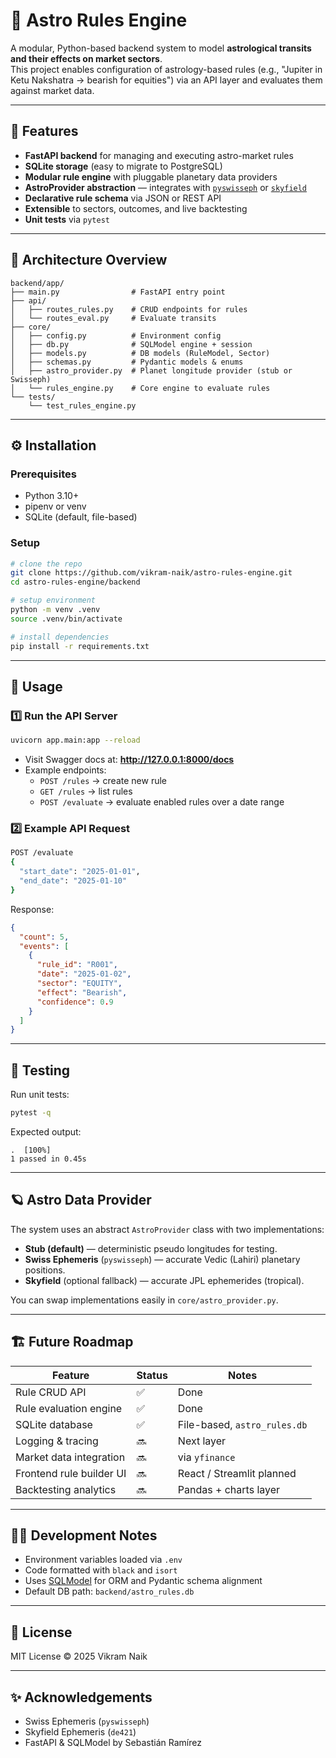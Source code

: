 # 🌌 Astro Rules Engine

A modular, Python-based backend system to model **astrological transits and their effects on market sectors**.  
This project enables configuration of astrology-based rules (e.g., "Jupiter in Ketu Nakshatra → bearish for equities") via an API layer and evaluates them against market data.

---

## 🚀 Features

- **FastAPI backend** for managing and executing astro-market rules  
- **SQLite storage** (easy to migrate to PostgreSQL)  
- **Modular rule engine** with pluggable planetary data providers  
- **AstroProvider abstraction** — integrates with [`pyswisseph`](https://pypi.org/project/pyswisseph/) or [`skyfield`](https://rhodesmill.org/skyfield/)  
- **Declarative rule schema** via JSON or REST API  
- **Extensible** to sectors, outcomes, and live backtesting  
- **Unit tests** via `pytest`

---

## 🧩 Architecture Overview

```
backend/app/
├── main.py                # FastAPI entry point
├── api/
│   ├── routes_rules.py    # CRUD endpoints for rules
│   └── routes_eval.py     # Evaluate transits
├── core/
│   ├── config.py          # Environment config
│   ├── db.py              # SQLModel engine + session
│   ├── models.py          # DB models (RuleModel, Sector)
│   ├── schemas.py         # Pydantic models & enums
│   ├── astro_provider.py  # Planet longitude provider (stub or Swisseph)
│   └── rules_engine.py    # Core engine to evaluate rules
└── tests/
    └── test_rules_engine.py
```

---

## ⚙️ Installation

### Prerequisites
- Python 3.10+
- pipenv or venv
- SQLite (default, file-based)

### Setup

```bash
# clone the repo
git clone https://github.com/vikram-naik/astro-rules-engine.git
cd astro-rules-engine/backend

# setup environment
python -m venv .venv
source .venv/bin/activate

# install dependencies
pip install -r requirements.txt
```

---

## 🧠 Usage

### 1️⃣ Run the API Server

```bash
uvicorn app.main:app --reload
```

- Visit Swagger docs at: **http://127.0.0.1:8000/docs**
- Example endpoints:
  - `POST /rules` → create new rule  
  - `GET /rules` → list rules  
  - `POST /evaluate` → evaluate enabled rules over a date range

### 2️⃣ Example API Request

```bash
POST /evaluate
{
  "start_date": "2025-01-01",
  "end_date": "2025-01-10"
}
```

Response:
```json
{
  "count": 5,
  "events": [
    {
      "rule_id": "R001",
      "date": "2025-01-02",
      "sector": "EQUITY",
      "effect": "Bearish",
      "confidence": 0.9
    }
  ]
}
```

---

## 🧪 Testing

Run unit tests:

```bash
pytest -q
```

Expected output:
```
.  [100%]
1 passed in 0.45s
```

---

## 🪐 Astro Data Provider

The system uses an abstract `AstroProvider` class with two implementations:

- **Stub (default)** — deterministic pseudo longitudes for testing.
- **Swiss Ephemeris** (`pyswisseph`) — accurate Vedic (Lahiri) planetary positions.
- **Skyfield** (optional fallback) — accurate JPL ephemerides (tropical).

You can swap implementations easily in `core/astro_provider.py`.

---

## 🏗 Future Roadmap

| Feature | Status | Notes |
|----------|---------|-------|
| Rule CRUD API | ✅ | Done |
| Rule evaluation engine | ✅ | Done |
| SQLite database | ✅ | File-based, `astro_rules.db` |
| Logging & tracing | 🔜 | Next layer |
| Market data integration | 🔜 | via `yfinance` |
| Frontend rule builder UI | 🔜 | React / Streamlit planned |
| Backtesting analytics | 🔜 | Pandas + charts layer |

---

## 🧑‍💻 Development Notes

- Environment variables loaded via `.env`
- Code formatted with `black` and `isort`
- Uses [SQLModel](https://sqlmodel.tiangolo.com/) for ORM and Pydantic schema alignment
- Default DB path: `backend/astro_rules.db`

---

## 📜 License

MIT License © 2025 Vikram Naik

---

## ✨ Acknowledgements
- Swiss Ephemeris (`pyswisseph`)
- Skyfield Ephemeris (`de421`)
- FastAPI & SQLModel by Sebastián Ramírez